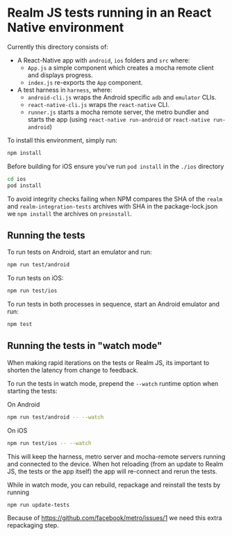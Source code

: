 # Realm JS tests running in an React Native environment

Currently this directory consists of:
- A React-Native app with `android`, `ios` folders and `src` where:
  - `App.js` a simple component which creates a mocha remote client and displays progress.
  - `index.js` re-exports the `App` component.
- A test harness in `harness`, where:
  - `android-cli.js` wraps the Android specific `adb` and `emulator` CLIs.
  - `react-native-cli.js` wraps the `react-native` CLI.
  - `runner.js` starts a mocha remote server, the metro bundler and starts the app (using `react-native run-android` or `react-native run-android`)

To install this environment, simply run:

```bash
npm install
```

Before building for iOS ensure you've run `pod install` in the `./ios` directory

```bash
cd ios
pod install
```

To avoid integrity checks failing when NPM compares the SHA of the `realm` and `realm-integration-tests` archives with SHA in the package-lock.json we `npm install` the archives on `preinstall`.

## Running the tests

To run tests on Android, start an emulator and run:

```bash
npm run test/android
```

To run tests on iOS:

```bash
npm run test/ios
```

To run tests in both processes in sequence, start an Android emulator and run:

```bash
npm test
```

## Running the tests in "watch mode"

When making rapid iterations on the tests or Realm JS, its important to shorten the latency from change to feedback.

To run the tests in watch mode, prepend the `--watch` runtime option when starting the tests:

On Android

```bash
npm run test/android -- --watch
```

On iOS

```bash
npm run test/ios -- --watch
```

This will keep the harness, metro server and mocha-remote servers running and connected to the device. When hot reloading (from an update to Realm JS, the tests or the app itself) the app will re-connect and rerun the tests.

While in watch mode, you can rebuild, repackage and reinstall the tests by running

```bash
npm run update-tests
```

Because of https://github.com/facebook/metro/issues/1 we need this extra repackaging step.
